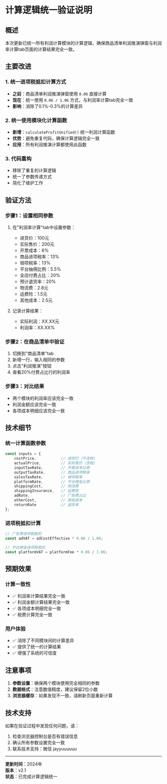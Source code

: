 # 计算逻辑统一验证说明

## 概述

本次更新已统一所有利润计算模块的计算逻辑，确保商品清单利润推演弹窗与利润率计算tab页面的计算结果完全一致。

## 主要改进

### 1. 统一进项税抵扣计算方式
- **之前**：商品清单利润推演弹窗使用 `0.06` 直接计算
- **现在**：统一使用 `0.06 / 1.06` 方式，与利润率计算tab完全一致
- **影响**：消除了0.1%-0.3%的计算差异

### 2. 统一使用模块化计算函数
- **新增**：`calculateProfitUnified()` 统一利润计算函数
- **优势**：避免重复代码，确保计算逻辑完全一致
- **应用**：所有利润推演计算都使用此函数

### 3. 代码重构
- 移除了重复的计算逻辑
- 统一了参数传递方式
- 简化了维护工作

## 验证方法

### 步骤1：设置相同参数
1. 在"利润率计算"tab中设置参数：
   - 进货价：100元
   - 实际售价：200元
   - 开票成本：6%
   - 商品进项税率：13%
   - 销项税率：13%
   - 平台抽佣比例：5.5%
   - 全店付费占比：20%
   - 预计退货率：20%
   - 物流费：2.8元
   - 运费险：1.5元
   - 其他成本：2.5元

2. 记录计算结果：
   - 实际利润：XX.XX元
   - 利润率：XX.XX%

### 步骤2：在商品清单中验证
1. 切换到"商品清单"tab
2. 新增一行，输入相同的参数
3. 点击"利润推演"按钮
4. 查看20%付费占比行的利润率

### 步骤3：对比结果
- 两个模块的利润率应该完全一致
- 利润金额应该完全一致
- 各项成本明细应该完全一致

## 技术细节

### 统一计算函数参数
```javascript
const inputs = { 
    costPrice,           // 进货价（不含税）
    actualPrice,         // 实际售价（含税）
    inputTaxRate,        // 开票成本比例
    outputTaxRate,       // 商品进项税率
    salesTaxRate,        // 销项税率
    platformRate,        // 平台佣金比例
    shippingCost,        // 物流费
    shippingInsurance,   // 运费险
    adRate,              // 广告费占比
    otherCost,           // 其他成本
    returnRate           // 退货率
};
```

### 进项税抵扣计算
```javascript
// 广告费进项税抵扣
const adVAT = adCostEffective * 0.06 / 1.06;

// 平台佣金进项税抵扣
const platformVAT = platformFee * 0.06 / 1.06;
```

## 预期效果

### 计算一致性
- ✅ 利润率计算结果完全一致
- ✅ 利润金额计算结果完全一致
- ✅ 各项成本明细完全一致
- ✅ 税费计算完全一致

### 用户体验
- ✅ 消除了不同模块间的计算差异
- ✅ 提供了统一的计算结果
- ✅ 增强了系统的可信度

## 注意事项

1. **参数设置**：确保两个模块使用完全相同的参数
2. **数据格式**：注意数值精度，建议保留2位小数
3. **浏览器缓存**：如果发现不一致，请刷新页面重新计算

## 技术支持

如果在验证过程中发现任何问题，请：
1. 检查浏览器控制台是否有错误信息
2. 确认所有参数设置完全一致
3. 联系技术支持：微信 jayyuuuuuu

---

**更新时间**：2024年  
**版本**：v2.1  
**状态**：已完成计算逻辑统一
